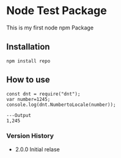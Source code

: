 # Node Test Package
This is my first node npm Package

## Installation

`npm install repo`

## How to use

```javascriprt
const dnt = require("dnt");
var number=1245;
console.log(dnt.NumbertoLocale(number));

---Output
1,245
```
### Version History

* 2.0.0 Initial relase